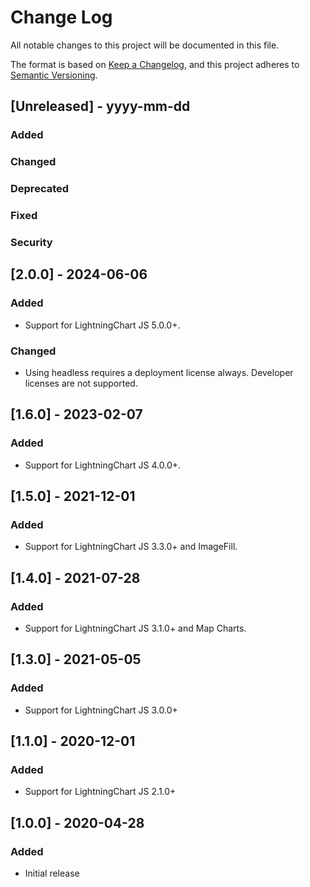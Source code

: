 # Change Log
All notable changes to this project will be documented in this file.

The format is based on [Keep a Changelog](https://keepachangelog.com/en/1.0.0/),
and this project adheres to [Semantic Versioning](https://semver.org/spec/v2.0.0.html).

## [Unreleased] - yyyy-mm-dd
### Added

### Changed

### Deprecated

### Fixed

### Security

## [2.0.0] - 2024-06-06

### Added

- Support for LightningChart JS 5.0.0+.

### Changed

- Using headless requires a deployment license always. Developer licenses are not supported.

## [1.6.0] - 2023-02-07
### Added

- Support for LightningChart JS 4.0.0+.

## [1.5.0] - 2021-12-01
### Added

- Support for LightningChart JS 3.3.0+ and ImageFill.

## [1.4.0] - 2021-07-28
### Added

- Support for LightningChart JS 3.1.0+ and Map Charts.

## [1.3.0] - 2021-05-05
### Added

- Support for LightningChart JS 3.0.0+
## [1.1.0] - 2020-12-01
### Added

- Support for LightningChart JS 2.1.0+

## [1.0.0] - 2020-04-28
### Added

- Initial release
